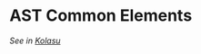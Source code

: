 # AST Common Elements

_See in [Kolasu](https://github.com/Strumenta/kolasu/blob/master/core/src/main/kotlin/com/strumenta/kolasu/model/CommonElements.kt)_

